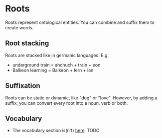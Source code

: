 # Roots
Roots represent ontological entities. You can combine and suffix them to create words.

## Root stacking
Roots are stacked like in germanic languages. E.g.
- underground train = ahchuch + train + eon
- Balkeon learning = Balkeon + lern + ian

## Suffixation
Roots can be static or dynamic, like "dog" or "love". However, by adding a suffix, you can convert every root into a noun, verb or both.

## Vocabulary
- The vocabulary section is(n't) [here](https://youtu.be/dQw4w9WgXcQ). TODO

